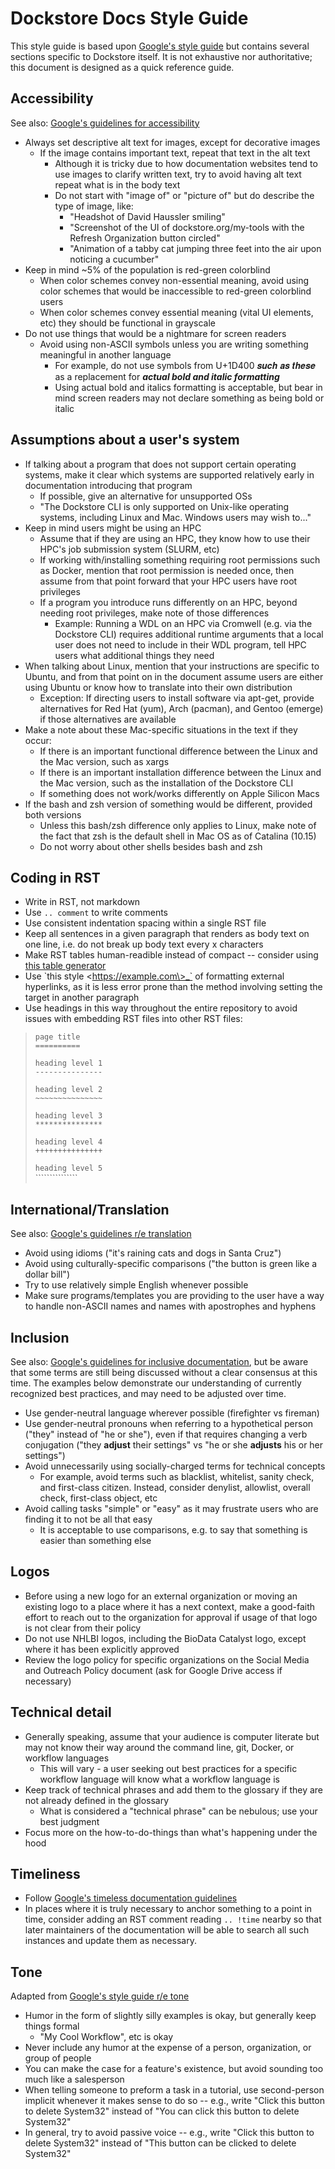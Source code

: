 # Dockstore Docs Style Guide

This style guide is based upon [Google's style guide](https://developers.google.com/style/) but contains several sections specific to Dockstore itself. It is not exhaustive nor authoritative; this document is designed as a quick reference guide.

## Accessibility
See also: [Google's guidelines for accessibility](https://developers.google.com/style/accessibility)

* Always set descriptive alt text for images, except for decorative images
 	* If the image contains important text, repeat that text in the alt text
	 	* Although it is tricky due to how documentation websites tend to use images to clarify written text,  try to avoid having alt text repeat what is in the body text
	 	* Do not start with "image of" or "picture of" but do describe the type of image, like:
	 		* "Headshot of David Haussler smiling"
		 	* "Screenshot of the UI of dockstore.org/my-tools with the Refresh Organization button circled"
		 	* "Animation of a tabby cat jumping three feet into the air upon noticing a cucumber"
* Keep in mind ~5% of the population is red-green colorblind
	* 	When color schemes convey non-essential meaning, avoid using color schemes that would be inaccessible to red-green colorblind users
	* 	When color schemes convey essential meaning (vital UI elements, etc) they should be functional in grayscale
* Do not use things that would be a nightmare for screen readers
 	* Avoid using non-ASCII symbols unless you are writing something meaningful in another language
 		* For example, do not use symbols from U+1D400 𝒔𝒖𝒄𝒉 𝒂𝒔 𝒕𝒉𝒆𝒔𝒆 as a replacement for ***actual bold and italic formatting***
		* Using actual bold and italics formatting is acceptable, but bear in mind screen readers may not declare something as being bold or italic

## Assumptions about a user's system
* If talking about a program that does not support certain operating systems, make it clear which systems are supported relatively early in documentation introducing that program
	* If possible, give an alternative for unsupported OSs
	* "The Dockstore CLI is only supported on Unix-like operating systems, including Linux and Mac. Windows users may wish to..."
* Keep in mind users might be using an HPC
	* Assume that if they are using an HPC, they know how to use their HPC's job submission system (SLURM, etc)
	* If working with/installing something requiring root permissions such as Docker, mention that root permission is needed once, then assume from that point forward that your HPC users have root privileges
	* If a program you introduce runs differently on an HPC, beyond needing root privileges, make note of those differences
		* Example: Running a WDL on an HPC via Cromwell (e.g. via the Dockstore CLI) requires additional runtime arguments that a local user does not need to include in their WDL program, tell HPC users what additional things they need
* When talking about Linux, mention that your instructions are specific to Ubuntu, and from that point on in the document assume users are either using Ubuntu or know how to translate into their own distribution
	* Exception: If directing users to install software via apt-get, provide alternatives for Red Hat (yum), Arch (pacman), and Gentoo (emerge) if those alternatives are available
* Make a note about these Mac-specific situations in the text if they occur:
	* If there is an important functional difference between the Linux and the Mac version, such as xargs
	* If there is an important installation difference between the Linux and the Mac version, such as the installation of the Dockstore CLI
	* If something does not work/works differently on Apple Silicon Macs
* If the bash and zsh version of something would be different, provided both versions
	* Unless this bash/zsh difference only applies to Linux, make note of the fact that zsh is the default shell in Mac OS as of Catalina (10.15)
	* Do not worry about other shells besides bash and zsh

## Coding in RST
* Write in RST, not markdown
* Use `.. comment` to write comments
* Use consistent indentation spacing within a single RST file
* Keep all sentences in a given paragraph that renders as body text on one line, i.e. do not break up body text every x characters
* Make RST tables human-readible instead of compact -- consider using [this table generator](https://tableconvert.com/restructuredtext-generator)
* Use \`this style \<https://example.com\>_` of formatting external hyperlinks, as it is less error prone than the method involving setting the target in another paragraph
* Use headings in this way throughout the entire repository to avoid issues with embedding RST files into other RST files:

> `page title`  
> `==========`
> 
> `heading level 1`  
> `---------------`
>
> `heading level 2`  
> `~~~~~~~~~~~~~~~`
>
> `heading level 3`  
> `***************`
>
> `heading level 4`  
> `+++++++++++++++`
>
> `heading level 5`  
> `\``````````````
>
 
## International/Translation
See also: [Google's guidelines r/e translation](https://developers.google.com/style/translation) 

* Avoid using idioms ("it's raining cats and dogs in Santa Cruz")
* Avoid using culturally-specific comparisons ("the button is green like a dollar bill")
* Try to use relatively simple English whenever possible
* Make sure programs/templates you are providing to the user have a way to handle non-ASCII names and names with apostrophes and hyphens

## Inclusion
See also: [Google's guidelines for inclusive documentation](https://developers.google.com/style/inclusive-documentation), but be aware that some terms are still being discussed without a clear consensus at this time. The examples below demonstrate our understanding of currently recognized best practices, and may need to be adjusted over time.

* Use gender-neutral language wherever possible (firefighter vs fireman)
* Use gender-neutral pronouns when referring to a hypothetical person ("they" instead of "he or she"), even if that requires changing a verb conjugation ("they **adjust** their settings" vs "he or she **adjusts** his or her settings")
* Avoid unnecessarily using socially-charged terms for technical concepts
	* For example, avoid terms such as blacklist, whitelist, sanity check, and first-class citizen. Instead, consider denylist, allowlist, overall check, first-class object, etc
* Avoid calling tasks "simple" or "easy" as it may frustrate users who are finding it to not be all that easy
	* It is acceptable to use comparisons, e.g. to say that something is easier than something else

## Logos
* Before using a new logo for an external organization or moving an existing logo to a place where it has a next context, make a good-faith effort to reach out to the organization for approval if usage of that logo is not clear from their policy
* Do not use NHLBI logos, including the BioData Catalyst logo, except where it has been explicitly approved
* Review the logo policy for specific organizations on the Social Media and Outreach Policy document (ask for Google Drive access if necessary)

## Technical detail
* Generally speaking, assume that your audience is computer literate but may not know their way around the command line, git, Docker, or workflow languages
	* This will vary - a user seeking out best practices for a specific workflow language will know what a workflow language is
* Keep track of technical phrases and add them to the glossary if they are not already defined in the glossary
	* What is considered a "technical phrase" can be nebulous; use your best judgment
* Focus more on the how-to-do-things than what's happening under the hood

## Timeliness
* Follow [Google's timeless documentation guidelines](https://developers.google.com/style/timeless-documentation)
* In places where it is truly necessary to anchor something to a point in time, consider adding an RST comment reading `.. !time` nearby so that later maintainers of the documentation will be able to search all such instances and update them as necessary.

## Tone
Adapted from [Google's style guide r/e tone](https://developers.google.com/style/tone)

* Humor in the form of slightly silly examples is okay, but generally keep things formal
	* "My Cool Workflow", etc is okay
* Never include any humor at the expense of a person, organization, or group of people
* You can make the case for a feature's existence, but avoid sounding too much like a salesperson
* When telling someone to preform a task in a tutorial, use second-person implicit whenever it makes sense to do so -- e.g., write "Click this button to delete System32" instead of "You can click this button to delete System32"
* In general, try to avoid passive voice -- e.g., write "Click this button to delete System32" instead of "This button can be clicked to delete System32" 
